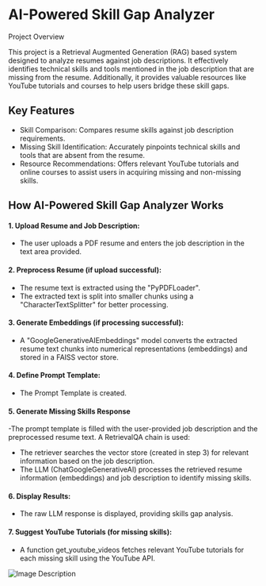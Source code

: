 # AI-Powered Skill Gap Analyzer
Project Overview

This project is a Retrieval Augmented Generation (RAG) based system designed to analyze resumes against job descriptions. It effectively identifies technical skills and tools mentioned in the job description that are missing from the resume. Additionally, it provides valuable resources like YouTube tutorials and courses to help users bridge these skill gaps.

## Key Features

- Skill Comparison: Compares resume skills against job description requirements.
- Missing Skill Identification: Accurately pinpoints technical skills and tools that are absent from the resume.
- Resource Recommendations: Offers relevant YouTube tutorials and online courses to assist users in acquiring missing and non-missing skills.


## **How AI-Powered Skill Gap Analyzer Works**

#### 1. Upload Resume and Job Description:
- The user uploads a PDF resume and enters the job description in the text area provided.
#### 2. Preprocess Resume (if upload successful):
- The resume text is extracted using the "PyPDFLoader".
-	The extracted text is split into smaller chunks using a "CharacterTextSplitter" for better processing.
#### 3. Generate Embeddings (if processing successful):
- A "GoogleGenerativeAIEmbeddings" model converts the extracted resume text chunks into numerical representations (embeddings) and stored in a FAISS vector store. 
#### 4. Define Prompt Template:
- The Prompt Template is created. 
#### 5. Generate Missing Skills Response 
-The prompt template is filled with the user-provided job description and the preprocessed resume text.
A RetrievalQA chain is used: 
-	The retriever searches the vector store (created in step 3) for relevant information based on the job description.
-	The LLM (ChatGoogleGenerativeAI) processes the retrieved resume information (embeddings) and job description to identify missing skills.
#### 6. Display Results:
-	The raw LLM response is displayed, providing skills gap analysis.
#### 7. Suggest YouTube Tutorials (for missing skills):
-	A function get_youtube_videos fetches relevant YouTube tutorials for each missing skill using the YouTube API.


![Image Description](https://github.com/Shajar87/Resume-Analyzer-/blob/main/Skill%20Gap%20Analyzer%20Flow.png)
